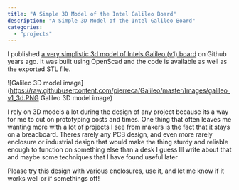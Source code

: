 ```yaml
---
title: "A Simple 3D Model of the Intel Galileo Board"
description: "A Simple 3D Model of the Intel Galileo Board"
categories:
  - "projects"
---
```


I published [a very simplistic 3d model of Intels Galileo (v1) board](https://github.com/pierreca/Galileo) on Github years ago. It was built using OpenScad and the code is available as well as the exported STL file.

![Galileo 3D model image](https://raw.githubusercontent.com/pierreca/Galileo/master/Images/galileo_v1_3d.PNG Galileo 3D model image)

I rely on 3D models a lot during the design of any project because its a way for me to cut on prototyping costs and times. One thing that often leaves me wanting more with a lot of projects I see from makers is the fact that it stays on a breadboard. Theres rarely any PCB design, and even more rarely enclosure or industrial design that would make the thing sturdy and reliable enough to function on something else than a desk I guess Ill write about that and maybe some techniques that I have found useful later

Please try this design with various enclosures, use it, and let me know if it works well or if somethings off!
